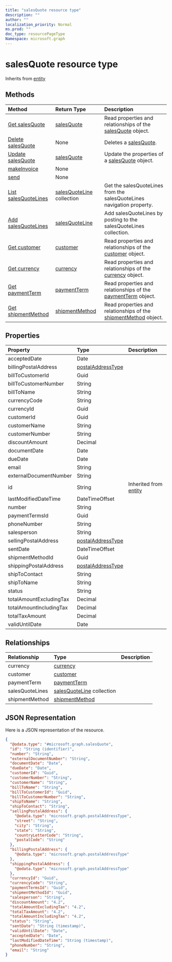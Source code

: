 ```yaml
---
title: "salesQuote resource type"
description: ""
author: ""
localization_priority: Normal
ms.prod: ""
doc_type: resourcePageType
Namespace: microsoft.graph
---
```



# salesQuote resource type




Inherits from [entity](../resources/entity.md)

## Methods
|Method|Return Type|Description|
|:---|:---|:---|
|[Get salesQuote](../api/salesquote-get.md)|[salesQuote](../resources/salesQuote.md)|Read properties and relationships of the [salesQuote](../resources/salesquote.md) object.|
|[Delete salesQuote](../api/salesquote-delete.md)|None|Deletes a [salesQuote](../resources/salesquote.md).|
|[Update salesQuote](../api/salesquote-update.md)|[salesQuote](../resources/salesQuote.md)|Update the properties of a [salesQuote](../resources/salesquote.md) object.|
|[makeInvoice](../api/salesquote-makeinvoice.md)|None||
|[send](../api/salesquote-send.md)|None||
|[List salesQuoteLines](../api/salesquote-list-salesquotelines.md)|[salesQuoteLine](../resources/salesQuoteLine.md) collection|Get the salesQuoteLines from the salesQuoteLines navigation property.|
|[Add salesQuoteLines](../api/salesquote-post-salesquotelines.md)|[salesQuoteLine](../resources/salesQuoteLine.md)|Add salesQuoteLines by posting to the salesQuoteLines collection.|
|[Get customer](../api/customer-get.md)|[customer](../resources/customer.md)|Read properties and relationships of the [customer](../resources/customer.md) object.|
|[Get currency](../api/currency-get.md)|[currency](../resources/currency.md)|Read properties and relationships of the [currency](../resources/currency.md) object.|
|[Get paymentTerm](../api/paymentterm-get.md)|[paymentTerm](../resources/paymentTerm.md)|Read properties and relationships of the [paymentTerm](../resources/paymentterm.md) object.|
|[Get shipmentMethod](../api/shipmentmethod-get.md)|[shipmentMethod](../resources/shipmentMethod.md)|Read properties and relationships of the [shipmentMethod](../resources/shipmentmethod.md) object.|

## Properties
|Property|Type|Description|
|:---|:---|:---|
|acceptedDate|Date||
|billingPostalAddress|[postalAddressType](../resources/postalAddressType.md)||
|billToCustomerId|Guid||
|billToCustomerNumber|String||
|billToName|String||
|currencyCode|String||
|currencyId|Guid||
|customerId|Guid||
|customerName|String||
|customerNumber|String||
|discountAmount|Decimal||
|documentDate|Date||
|dueDate|Date||
|email|String||
|externalDocumentNumber|String||
|id|String| Inherited from [entity](../resources/entity.md)|
|lastModifiedDateTime|DateTimeOffset||
|number|String||
|paymentTermsId|Guid||
|phoneNumber|String||
|salesperson|String||
|sellingPostalAddress|[postalAddressType](../resources/postalAddressType.md)||
|sentDate|DateTimeOffset||
|shipmentMethodId|Guid||
|shippingPostalAddress|[postalAddressType](../resources/postalAddressType.md)||
|shipToContact|String||
|shipToName|String||
|status|String||
|totalAmountExcludingTax|Decimal||
|totalAmountIncludingTax|Decimal||
|totalTaxAmount|Decimal||
|validUntilDate|Date||

## Relationships
|Relationship|Type|Description|
|:---|:---|:---|
|currency|[currency](../resources/currency.md)||
|customer|[customer](../resources/customer.md)||
|paymentTerm|[paymentTerm](../resources/paymentTerm.md)||
|salesQuoteLines|[salesQuoteLine](../resources/salesQuoteLine.md) collection||
|shipmentMethod|[shipmentMethod](../resources/shipmentMethod.md)||

## JSON Representation
Here is a JSON representation of the resource.
<!-- {
  "blockType": "resource",
  "keyProperty": "id",
  "@odata.type": "microsoft.graph.salesQuote",
  "baseType": "microsoft.graph.entity",
  "openType": false
}
-->
``` json
{
  "@odata.type": "#microsoft.graph.salesQuote",
  "id": "String (identifier)",
  "number": "String",
  "externalDocumentNumber": "String",
  "documentDate": "Date",
  "dueDate": "Date",
  "customerId": "Guid",
  "customerNumber": "String",
  "customerName": "String",
  "billToName": "String",
  "billToCustomerId": "Guid",
  "billToCustomerNumber": "String",
  "shipToName": "String",
  "shipToContact": "String",
  "sellingPostalAddress": {
    "@odata.type": "microsoft.graph.postalAddressType",
    "street": "String",
    "city": "String",
    "state": "String",
    "countryLetterCode": "String",
    "postalCode": "String"
  },
  "billingPostalAddress": {
    "@odata.type": "microsoft.graph.postalAddressType"
  },
  "shippingPostalAddress": {
    "@odata.type": "microsoft.graph.postalAddressType"
  },
  "currencyId": "Guid",
  "currencyCode": "String",
  "paymentTermsId": "Guid",
  "shipmentMethodId": "Guid",
  "salesperson": "String",
  "discountAmount": "4.2",
  "totalAmountExcludingTax": "4.2",
  "totalTaxAmount": "4.2",
  "totalAmountIncludingTax": "4.2",
  "status": "String",
  "sentDate": "String (timestamp)",
  "validUntilDate": "Date",
  "acceptedDate": "Date",
  "lastModifiedDateTime": "String (timestamp)",
  "phoneNumber": "String",
  "email": "String"
}
```

